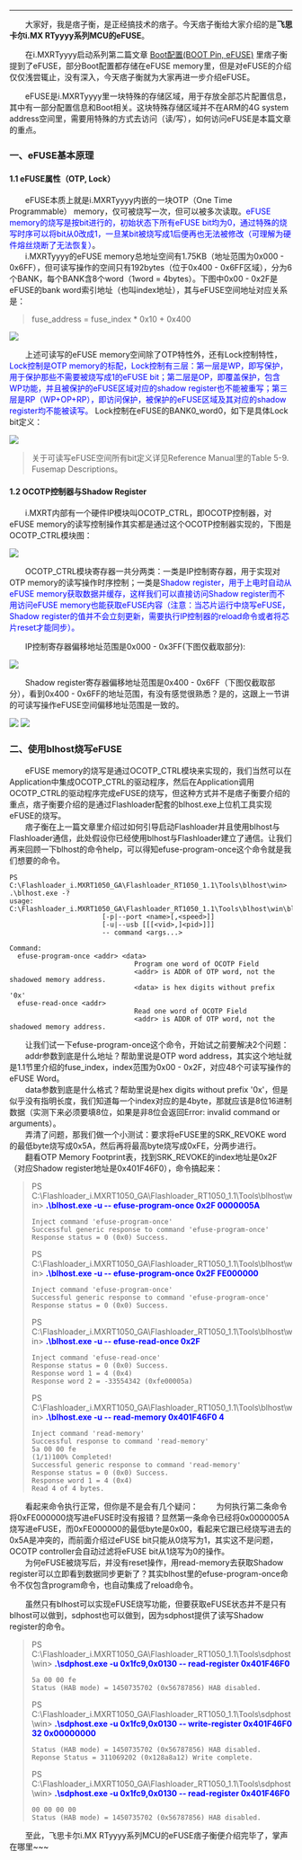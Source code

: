 ----
　　大家好，我是痞子衡，是正经搞技术的痞子。今天痞子衡给大家介绍的是**飞思卡尔i.MX RTyyyy系列MCU的eFUSE**。  

　　在i.MXRTyyyy启动系列第二篇文章 [Boot配置(BOOT Pin, eFUSE)](http://www.cnblogs.com/henjay724/p/9034563.html) 里痞子衡提到了eFUSE，部分Boot配置都存储在eFUSE memory里，但是对eFUSE的介绍仅仅浅尝辄止，没有深入，今天痞子衡就为大家再进一步介绍eFUSE。  

　　eFUSE是i.MXRTyyyy里一块特殊的存储区域，用于存放全部芯片配置信息，其中有一部分配置信息和Boot相关。这块特殊存储区域并不在ARM的4G system address空间里，需要用特殊的方式去访问（读/写），如何访问eFUSE是本篇文章的重点。  

### 一、eFUSE基本原理
#### 1.1 eFUSE属性（OTP, Lock）
　　eFUSE本质上就是i.MXRTyyyy内嵌的一块OTP（One Time Programmable） memory，仅可被烧写一次，但可以被多次读取。<font color="Blue">eFUSE memory的烧写是按bit进行的，初始状态下所有eFUSE bit均为0，通过特殊的烧写时序可以将bit从0改成1，一旦某bit被烧写成1后便再也无法被修改（可理解为硬件熔丝烧断了无法恢复）</font>。  
　　i.MXRTyyyy的eFUSE memory总地址空间有1.75KB（地址范围为0x000 - 0x6FF），但可读写操作的空间只有192bytes（位于0x400 - 0x6FF区域），分为6个BANK，每个BANK含8个word（1word = 4bytes）。下图中0x00 - 0x2F是eFUSE的bank word索引地址（也叫index地址），其与eFUSE空间地址对应关系是：  
> fuse_address = fuse_index * 0x10 + 0x400  

<img src="http://henjay724.com/image/cnblogs/i.MXRT_Boot_efuse_otp_footprint.PNG" style="zoom:100%" />

　　上述可读写的eFUSE memory空间除了OTP特性外，还有Lock控制特性，<font color="Blue">Lock控制是OTP memory的标配，Lock控制有三层：第一层是WP，即写保护，用于保护那些不需要被烧写成1的eFUSE bit；第二层是OP，即覆盖保护，包含WP功能，并且被保护的eFUSE区域对应的shadow register也不能被重写；第三层是RP（WP+OP+RP），即访问保护，被保护的eFUSE区域及其对应的shadow register均不能被读写。</font> Lock控制在eFUSE的BANK0_word0，如下是具体Lock bit定义：  

<img src="http://henjay724.com/image/cnblogs/i.MXRT_Boot_efuse_otp_lock_area.PNG" style="zoom:100%" />

> 关于可读写eFUSE空间所有bit定义详见Reference Manual里的Table 5-9. Fusemap Descriptions。  

#### 1.2 OCOTP控制器与Shadow Register
　　i.MXRT内部有一个硬件IP模块叫OCOTP_CTRL，即OCOTP控制器，对eFUSE memory的读写控制操作其实都是通过这个OCOTP控制器实现的，下图是OCOTP_CTRL模块图：  

<img src="http://henjay724.com/image/cnblogs/i.MXRT_Boot_efuse_ocotp_diagram.PNG" style="zoom:100%" />

　　OCOTP_CTRL模块寄存器一共分两类：一类是IP控制寄存器，用于实现对OTP memory的读写操作时序控制；一类是<font color="Blue">Shadow register，用于上电时自动从eFUSE memory获取数据并缓存，这样我们可以直接访问Shadow register而不用访问eFUSE memory也能获取eFUSE内容（注意：当芯片运行中烧写eFUSE，Shadow register的值并不会立刻更新，需要执行IP控制器的reload命令或者将芯片reset才能同步）。</font>  

　　IP控制寄存器偏移地址范围是0x000 - 0x3FF(下图仅截取部分):  

<img src="http://henjay724.com/image/cnblogs/i.MXRT_Boot_efuse_otp_reg_ctrl.PNG" style="zoom:100%" />

　　Shadow register寄存器偏移地址范围是0x400 - 0x6FF（下图仅截取部分），看到0x400 - 0x6FF的地址范围，有没有感觉很熟悉？是的，这跟上一节讲的可读写操作eFUSE空间偏移地址范围是一致的。  

<img src="http://henjay724.com/image/cnblogs/i.MXRT_Boot_efuse_otp_reg_shadow.PNG" style="zoom:100%" />

<img src="http://henjay724.com/image/cnblogs/i.MXRT_Boot_efuse_otp_reg_shadow_end.PNG" style="zoom:100%" />

### 二、使用blhost烧写eFUSE
　　eFUSE memory的烧写是通过OCOTP_CTRL模块来实现的，我们当然可以在Application中集成OCOTP_CTRL的驱动程序，然后在Application调用OCOTP_CTRL的驱动程序完成eFUSE的烧写，但这种方式并不是痞子衡要介绍的重点，痞子衡要介绍的是通过Flashloader配套的blhost.exe上位机工具实现eFUSE的烧写。  
　　痞子衡在上一篇文章里介绍过如何引导启动Flashloader并且使用blhost与Flashloader通信，此处假设你已经使用blhost与Flashloader建立了通信。让我们再来回顾一下blhost的命令help，可以得知efuse-program-once这个命令就是我们想要的命令。  

```text
PS C:\Flashloader_i.MXRT1050_GA\Flashloader_RT1050_1.1\Tools\blhost\win> .\blhost.exe -?
usage: C:\Flashloader_i.MXRT1050_GA\Flashloader_RT1050_1.1\Tools\blhost\win\blhost.exe
                       [-p|--port <name>[,<speed>]]
                       [-u|--usb [[[<vid>,]<pid>]]]
                       -- command <args...>

Command:
  efuse-program-once <addr> <data>
                               Program one word of OCOTP Field
                               <addr> is ADDR of OTP word, not the shadowed memory address.
                               <data> is hex digits without prefix '0x'
  efuse-read-once <addr>
                               Read one word of OCOTP Field
                               <addr> is ADDR of OTP word, not the shadowed memory address.

```

　　让我们试一下efuse-program-once这个命令，开始试之前要解决2个问题：  
　　addr参数到底是什么地址？帮助里说是OTP word address，其实这个地址就是1.1节里介绍的fuse_index，index范围为0x00 - 0x2F，对应48个可读写操作的eFUSE Word。  
　　data参数到底是什么格式？帮助里说是hex digits without prefix '0x'，但是似乎没有指明长度，我们知道每一个index对应的是4byte，那就应该是8位16进制数据（实测下来必须要填8位，如果是非8位会返回Error: invalid command or arguments）。  
　　弄清了问题，那我们做一个小测试：要求将eFUSE里的SRK_REVOKE word的最低byte烧写成0x5A，然后再将最高byte烧写成0xFE，分两步进行。  
　　翻看OTP Memory Footprint表，找到SRK_REVOKE的index地址是0x2F（对应Shadow register地址是0x401F46F0），命令搞起来：  

> PS C:\Flashloader_i.MXRT1050_GA\Flashloader_RT1050_1.1\Tools\blhost\win> <font style="font-weight:bold;" color="Blue">.\blhost.exe -u -- efuse-program-once 0x2F 0000005A</font>
> ```text
> Inject command 'efuse-program-once'
> Successful generic response to command 'efuse-program-once'
> Response status = 0 (0x0) Success.
> ```
>
> PS C:\Flashloader_i.MXRT1050_GA\Flashloader_RT1050_1.1\Tools\blhost\win> <font style="font-weight:bold;" color="Blue">.\blhost.exe -u -- efuse-program-once 0x2F FE000000</font>
> ```text
> Inject command 'efuse-program-once'
> Successful generic response to command 'efuse-program-once'
> Response status = 0 (0x0) Success.
> ```
> PS C:\Flashloader_i.MXRT1050_GA\Flashloader_RT1050_1.1\Tools\blhost\win> <font style="font-weight:bold;" color="Blue">.\blhost.exe -u -- efuse-read-once 0x2F</font>
> ```text
> Inject command 'efuse-read-once'
> Response status = 0 (0x0) Success.
> Response word 1 = 4 (0x4)
> Response word 2 = -33554342 (0xfe00005a)
> ```
> PS C:\Flashloader_i.MXRT1050_GA\Flashloader_RT1050_1.1\Tools\blhost\win> <font style="font-weight:bold;" color="Blue">.\blhost.exe -u -- read-memory 0x401F46F0 4</font>
> ```text
> Inject command 'read-memory'
> Successful response to command 'read-memory'
> 5a 00 00 fe
> (1/1)100% Completed!
> Successful generic response to command 'read-memory'
> Response status = 0 (0x0) Success.
> Response word 1 = 4 (0x4)
> Read 4 of 4 bytes.
> ```

　　看起来命令执行正常，但你是不是会有几个疑问：
　　为何执行第二条命令将0xFE000000烧写进eFUSE时没有报错？显然第一条命令已经将0x0000005A烧写进eFUSE，而0xFE000000的最低byte是0x00，看起来它跟已经烧写进去的0x5A是冲突的，而前面介绍过eFUSE bit只能从0烧写为1，其实这不是问题，OCOTP controller会自动过滤将eFUSE bit从1烧写为0的操作。  
　　为何eFUSE被烧写后，并没有reset操作，用read-memory去获取Shadow register可以立即看到数据同步更新了？其实blhost里的efuse-program-once命令不仅包含program命令，也自动集成了reload命令。  

　　虽然只有blhost可以实现eFUSE烧写功能，但要获取eFUSE状态并不是只有blhost可以做到，sdphost也可以做到，因为sdphost提供了读写Shadow register的命令。  

> PS C:\Flashloader_i.MXRT1050_GA\Flashloader_RT1050_1.1\Tools\sdphost\win> <font style="font-weight:bold;" color="Blue">.\sdphost.exe -u 0x1fc9,0x0130 -- read-register 0x401F46F0</font>
> ```text
> 5a 00 00 fe
> Status (HAB mode) = 1450735702 (0x56787856) HAB disabled.
> ```
> PS C:\Flashloader_i.MXRT1050_GA\Flashloader_RT1050_1.1\Tools\sdphost\win> <font style="font-weight:bold;" color="Blue">.\sdphost.exe -u 0x1fc9,0x0130 -- write-register 0x401F46F0 32 0x00000000</font>
> ```text
> Status (HAB mode) = 1450735702 (0x56787856) HAB disabled.
> Reponse Status = 311069202 (0x128a8a12) Write complete.
> ```
> PS C:\Flashloader_i.MXRT1050_GA\Flashloader_RT1050_1.1\Tools\sdphost\win> <font style="font-weight:bold;" color="Blue">.\sdphost.exe -u 0x1fc9,0x0130 -- read-register 0x401F46F0</font>
> ```text
> 00 00 00 00
> Status (HAB mode) = 1450735702 (0x56787856) HAB disabled.
> ```

　　至此，飞思卡尔i.MX RTyyyy系列MCU的eFUSE痞子衡便介绍完毕了，掌声在哪里~~~ 

